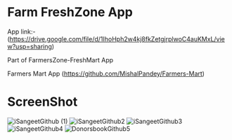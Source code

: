# Farm FreshZone App
App link:-(https://drive.google.com/file/d/1IhoHph2w4kj8fkZetgjrplwoC4auKMxL/view?usp=sharing)


Part of FarmersZone-FreshMart App <br />

Farmers Mart App (https://github.com/MishalPandey/Farmers-Mart)


# ScreenShot
![iSangeetGithub (1)](https://github.com/MishalPandey/Farm-FreshZone/assets/91657594/aab9367b-361e-4445-a15a-a82c16b381e7)
![iSangeetGithub2](https://github.com/MishalPandey/Farm-FreshZone/assets/91657594/0ec18301-44d3-4ff4-a364-fc912b2c3184)
![iSangeetGithub3](https://github.com/MishalPandey/Farm-FreshZone/assets/91657594/653bf8cb-d4da-41b6-ae12-474c27ffa88b)
![iSangeetGithub4](https://github.com/MishalPandey/Farm-FreshZone/assets/91657594/d6acc06c-4a54-4e4b-b7e3-0bbd464d0f5d)
![DonorsbookGithub5](https://github.com/MishalPandey/Farm-FreshZone/assets/91657594/18750585-8b2d-4a52-bb14-d4560903473c)
